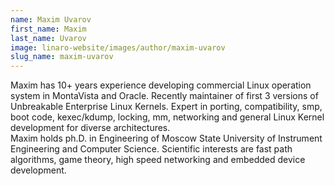 ```yaml
---
name: Maxim Uvarov
first_name: Maxim
last_name: Uvarov
image: linaro-website/images/author/maxim-uvarov
slug_name: maxim-uvarov
---
```


Maxim has 10+ years experience developing commercial Linux operation\
system in MontaVista and Oracle. Recently maintainer of first 3 versions of Unbreakable Enterprise Linux Kernels. Expert in porting, compatibility, smp, boot code, kexec/kdump, locking, mm, networking and general Linux Kernel development for diverse architectures.\
Maxim holds ph.D. in Engineering of Moscow State University of Instrument Engineering and Computer Science. Scientific interests are fast path algorithms, game theory, high speed networking and embedded device development.
